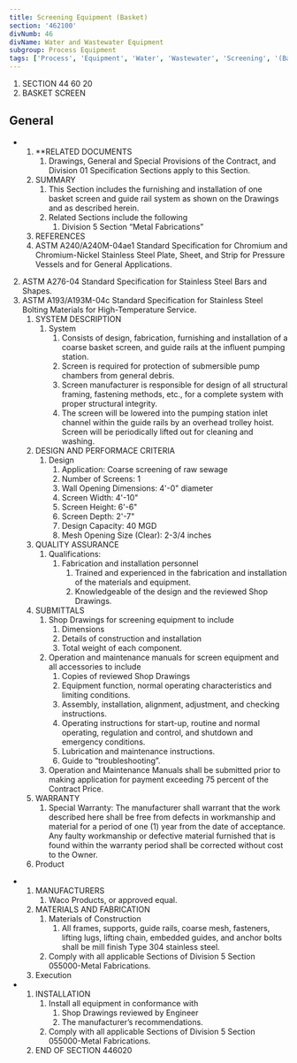 ```yaml
---
title: Screening Equipment (Basket)
section: '462100'
divNumb: 46
divName: Water and Wastewater Equipment
subgroup: Process Equipment
tags: ['Process', 'Equipment', 'Water', 'Wastewater', 'Screening', '(Basket)']
---
```


   1. SECTION 44 60 20
   1. BASKET SCREEN 

## General


* 
	1. **RELATED DOCUMENTS
		1. Drawings, General and Special Provisions of the Contract, and Division 01 Specification Sections apply to this Section.
	2. SUMMARY
		1. This Section includes the furnishing and installation of one basket screen and guide rail system as shown on the Drawings and as described herein.
		2. Related Sections include the following
			1. Division 5 Section “Metal Fabrications”
	3. REFERENCES
   1. ASTM A240/A240M-04ae1 Standard Specification for Chromium and Chromium-Nickel Stainless Steel Plate, Sheet, and Strip for Pressure Vessels and for General Applications.
2. ASTM A276-04 Standard Specification for Stainless Steel Bars and Shapes.
3. ASTM A193/A193M-04c Standard Specification for Stainless Steel Bolting Materials for High-Temperature Service.
	1. SYSTEM DESCRIPTION
		1. System
			1. Consists of design, fabrication, furnishing and installation of a coarse basket screen, and guide rails at the influent pumping station.
			2. Screen is required for protection of submersible pump chambers from general debris.
			3. Screen manufacturer is responsible for design of all structural framing, fastening methods, etc., for a complete system with proper structural integrity.
			4. The screen will be lowered into the pumping station inlet channel within the guide rails by an overhead trolley hoist. Screen will be periodically lifted out for cleaning and washing.
	2. DESIGN AND PERFORMACE CRITERIA
		1. Design
			1. Application: Coarse screening of raw sewage
			2. Number of Screens: 1
			3. Wall Opening Dimensions: 4'-0" diameter
			4. Screen Width: 4'-10"
			5. Screen Height: 6'-6"
			6. Screen Depth: 2'-7"
			7. Design Capacity: 40 MGD
			8. Mesh Opening Size (Clear): 2-3/4 inches
	3. QUALITY ASSURANCE
		1. Qualifications:
			1. Fabrication and installation personnel
				1. Trained and experienced in the fabrication and installation of the materials and equipment.
				2. Knowledgeable of the design and the reviewed Shop Drawings.
	4. SUBMITTALS
		1. Shop Drawings for screening equipment to include
			1. Dimensions
			2. Details of construction and installation
			3. Total weight of each component.
		2. Operation and maintenance manuals for screen equipment and all accessories to include
			1. Copies of reviewed Shop Drawings
			2. Equipment function, normal operating characteristics and limiting conditions.
			3. Assembly, installation, alignment, adjustment, and checking instructions.
			4. Operating instructions for start-up, routine and normal operating, regulation and control, and shutdown and emergency conditions.
			5. Lubrication and maintenance instructions.
			6. Guide to “troubleshooting”.
		3. Operation and Maintenance Manuals shall be submitted prior to making application for payment exceeding 75 percent of the Contract Price.
	5. WARRANTY
		1. Special Warranty: The manufacturer shall warrant that the work described here shall be free from defects in workmanship and material for a period of one (1) year from the date of acceptance. Any faulty workmanship or defective material furnished that is found within the warranty period shall be corrected without cost to the Owner.
   1. Product

* 
	1. MANUFACTURERS
		1. Waco Products, or approved equal.
	2. MATERIALS AND FABRICATION
		1. Materials of Construction
			1. All frames, supports, guide rails, coarse mesh, fasteners, lifting lugs, lifting chain, embedded guides, and anchor bolts shall be mill finish Type 304 stainless steel.
		2. Comply with all applicable Sections of Division 5 Section 055000-Metal Fabrications.
   1. Execution

* 
	1. INSTALLATION
		1. Install all equipment in conformance with
			1. Shop Drawings reviewed by Engineer
			2. The manufacturer’s recommendations.
		2. Comply with all applicable Sections of Division 5 Section 055000-Metal Fabrications.
   1. END OF SECTION 446020

